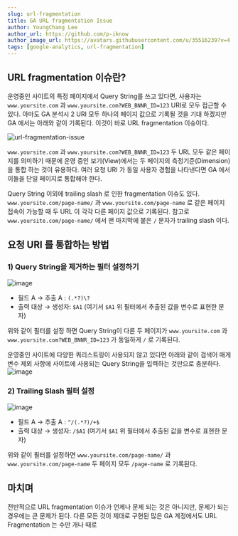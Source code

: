 ```yaml
---
slug: url-fragmentation
title: GA URL fragmentation Issue
author: YoungChang Lee
author_url: https://github.com/p-iknow
author_image_url: https://avatars.githubusercontent.com/u/35516239?v=4
tags: [google-analytics, url-fragmentation]
---
```


## URL fragmentation 이슈란?
운영중인 사이트의 특정 페이지에서 Query String를 쓰고 있다면, 사용자는 `www.yoursite.com` 과 `www.yoursite.com?WEB_BNNR_ID=123` URI로  모두 접근할 수 있다.  아마도 GA 분석시 2 URI 모두 하나의 페이지 값으로 기록될 것을 기대 하겠지만 GA 에서는 아래와 같이 기록된다.  이것이 바로 URL fragmentation 이슈이다.

![url-fragmentation-issue](https://user-images.githubusercontent.com/35516239/130347429-d05e9139-866d-4acf-8c08-41142cf16ae4.png)

 `www.yoursite.com` 과 `www.yoursite.com?WEB_BNNR_ID=123` 두 URL 모두 같은 페이지를 의미하기  때문에 운영 중인 보기(View)에서는 두 페이지의 측정기준(Dimension)을 통합 하는 것이 유용하다. 여러 요청 URI 가 동일 사용자 경험을 나타낸다면 GA 에서 이들을 단일 페이지로 통합해야 한다.

Query String 이외에 trailing slash 로 인한 fragmentation 이슈도 있다. `www.yoursite.com/page-name/` 과  `www.yoursite.com/page-name` 로 같은 페이지 접속이 가능할 때 두 URL 이 각각 다른 페이지 값으로 기록된다.   참고로 `www.yoursite.com/page-name/` 에서 맨 마지막에 붙은 `/` 문자가 trailing slash 이다.

## 요청 URI 를 통합하는 방법
### 1) Query String을 제거하는 필터 설정하기
![image](https://user-images.githubusercontent.com/35516239/130347651-5bc8bc66-f4ab-41ab-ab89-c40f8d6ed764.png)

- 필드 A → 추출 A : `(.*?)\?`
- 출력 대상  → 생성자:  `$A1`  (여기서 `$A1` 위 필터에서 추출된 값을 변수로 표현한 문자)

위와 같이 필터를 설정 하면 Query String이 다른 두 페이지가 `www.yoursite.com` 과 `www.yoursite.com?WEB_BNNR_ID=123` 가 동일하게  `/` 로 기록된다.

운영중인 사이트에 다양한 쿼리스트링이 사용되지 않고 있다면 아래와 같이 검색어 매게 변수 제외 사항에 사이트에 사용되는 Query String을 입력하는 것만으로 충분하다. 
![image](https://user-images.githubusercontent.com/35516239/130347850-ef76d816-8b71-43ec-a4ae-9e2b3520a3d0.png)


### 2) Trailing Slash 필터 설정
![image](https://user-images.githubusercontent.com/35516239/130347721-a11ef326-4434-493d-888d-4f5a1c47cc45.png)

- 필드 A → 추출 A : `^/(.*?)/+$`
- 출력 대상  → 생성자:  `/$A1`  (여기서 `$A1` 위 필터에서 추출된 값을 변수로 표현한 문자)

 위와 같이 필터를 설정하면 `www.yoursite.com/page-name/` 과  `www.yoursite.com/page-name` 두 페이지 모두 `/page-name` 로 기록된다.

## 마치며

전반적으로 URL fragmentation 이슈가 언제나 문제 되는 것은 아니지만, 문제가 되는 경우에는 큰 문제가 된다. 다른 모든 것이 제대로 구현된 많은 GA 계정에서도 URL Fragmentation 는 수만 개나 때로